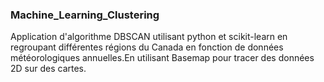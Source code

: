 ### Machine_Learning_Clustering
 Application d'algorithme DBSCAN utilisant python et scikit-learn en regroupant différentes régions du Canada en fonction de données météorologiques annuelles.En utilisant Basemap pour tracer des données 2D sur des cartes. 
